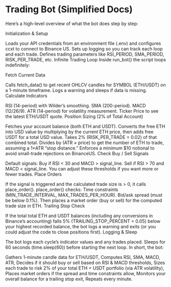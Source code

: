 # Trading Bot (Simplified Docs)

Here’s a high-level overview of what the bot does step by step:

Initialization & Setup

Loads your API credentials from an environment file (.env) and configures ccxt to connect to Binance US.
Sets up logging so you can track each loop and each trade.
Defines trading parameters like RSI_PERIOD, SMA_PERIOD, RISK_PER_TRADE, etc.
Infinite Trading Loop
Inside run_bot() the script loops indefinitely:

Fetch Current Data

Calls fetch_data() to get recent OHLCV candles for SYMBOL (ETH/USDT) on a 1-minute timeframe.
Logs a warning and sleeps if data is missing.
Calculate Indicators

RSI (14-period) with Wilder’s smoothing.
SMA (200-period).
MACD (12/26/9).
ATR (14-period) for volatility measurement.
Ticker Price to see the latest ETH/USDT quote.
Position Sizing (2% of Total Account)

Fetches your account balance (both ETH and USDT).
Converts the free ETH into USD value by multiplying by the current ETH price, then adds free USDT for a total USD value.
Takes 2% (RISK_PER_TRADE = 0.02) of that combined total.
Divides by (ATR × price) to get the number of ETH to trade, assuming a 1×ATR “stop distance.”
Enforces a minimum $10 notional to avoid small-trade rejections on BinanceUS.
Check Buy / Sell Signals

Default signals:
Buy if RSI < 30 and MACD > signal_line.
Sell if RSI > 70 and MACD < signal_line.
You can adjust these thresholds if you want more or fewer trades.
Place Orders

If the signal is triggered and the calculated trade size is > 0, it calls place_order().
place_order() checks:
Time constraints (MIN_TRADE_INTERVAL, MAX_TRADES_PER_HOUR).
Bid/ask spread (must be below 0.1%).
Then places a market order (buy or sell) for the computed trade size in ETH.
Trailing Stop Check

If the total total ETH and USDT balances (including any conversions in Binance’s accounting) falls 5% (TRAILING_STOP_PERCENT = 0.05) below your highest recorded balance, the bot logs a warning and exits (or you could adjust the code to close positions first).
Logging & Sleep

The bot logs each cycle’s indicator values and any trades placed.
Sleeps for 60 seconds (time.sleep(60)) before starting the next loop.
In short, the bot:

Gathers 1-minute candle data for ETH/USDT,
Computes RSI, SMA, MACD, ATR,
Decides if it should buy or sell based on RSI & MACD thresholds,
Sizes each trade to risk 2% of your total ETH + USDT portfolio (via ATR volatility),
Places market orders if the spread and time constraints allow,
Monitors your overall balance for a trailing stop exit,
Repeats every minute.
